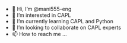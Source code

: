 - 👋 Hi, I’m @mani555-eng
- 👀 I’m interested in CAPL
- 🌱 I’m currently learning CAPL and Python
- 💞️ I’m looking to collaborate on CAPL experts
- 📫 How to reach me ...

<!---
mani555-eng/mani555-eng is a ✨ special ✨ repository because its `README.md` (this file) appears on your GitHub profile.
You can click the Preview link to take a look at your changes.
--->
